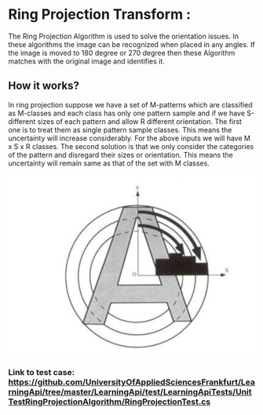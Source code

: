 # Ring Projection Transform :
The Ring Projection Algorithm is used to solve the orientation issues. In these algorithms the image can be recognized when placed in any angles. If the image is moved to 180 degree or 270 degree then these Algorithm matches with the original image and identifies it.

## How it works?
In ring projection suppose we have a set of M-patterns which are classified as M-classes and each class has only one pattern sample and if we have S-different sizes of each pattern and allow R different orientation. The first one is to treat them as single pattern sample classes. This means the uncertainty will increase considerably. For the above inputs we will have M x S x R classes. The second solution is that we only consider the categories of the pattern and disregard their sizes or orientation. This means the uncertainty will remain same as that of the set with M classes. 


![Ring Projection][ringProjection]

[ringProjection]: https://github.com/UniversityOfAppliedSciencesFrankfurt/LearningApi/blob/SJ90/ring-projection.png "Ring Projection Transform"

 ### Link to test case: https://github.com/UniversityOfAppliedSciencesFrankfurt/LearningApi/tree/master/LearningApi/test/LearningApiTests/UnitTestRingProjectionAlgorithm/RingProjectionTest.cs  
